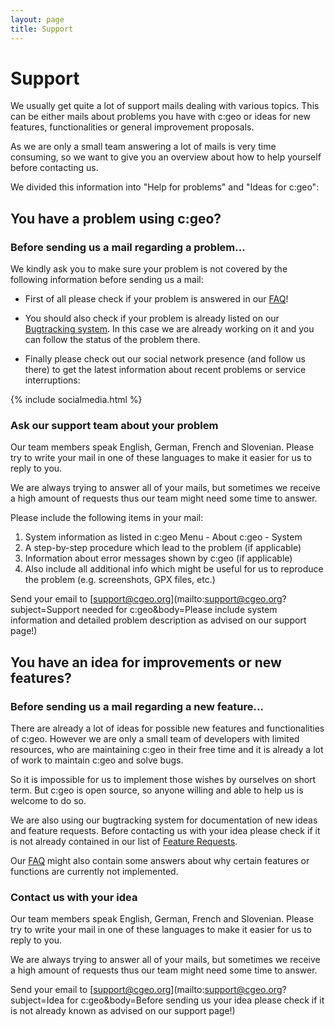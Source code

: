 ```yaml
---
layout: page
title: Support
---
```


# Support

We usually get quite a lot of support mails dealing with various topics. This can be either mails about problems you have with c:geo or ideas for new features, functionalities or general improvement proposals.

As we are only a small team answering a lot of mails is very time consuming, so we want to give you an overview about how to help yourself before contacting us.

We divided this information into "Help for problems" and "Ideas for c:geo":

## You have a problem using c:geo?

### Before sending us a mail regarding a problem...

We kindly ask you to make sure your problem is not covered by the following information before sending us a mail:

- First of all please check if your problem is answered in our [FAQ](/faq.html)!

- You should also check if your problem is already listed on our [Bugtracking system](https://github.com/cgeo/cgeo/issues?q=+sort%3Aupdated-desc+). In this case we are already working on it and you can follow the status of the problem there.

- Finally please check out our social network presence (and follow us there) to get the latest information about recent problems or service interruptions:

{% include socialmedia.html %}

### Ask our support team about your problem

Our team members speak English, German, French and Slovenian.
Please try to write your mail in one of these languages to make it easier for us to reply to you.

We are always trying to answer all of your mails, but sometimes we receive a high amount of requests thus our team might need some time to answer.

Please include the following items in your mail:

1. System information as listed in c:geo Menu - About c:geo - System
2. A step-by-step procedure which lead to the problem (if applicable)
3. Information about error messages shown by c:geo (if applicable)
4. Also include all additional info which might be useful for us to reproduce the problem (e.g. screenshots, GPX files, etc.)

Send your email to [support@cgeo.org](mailto:support@cgeo.org?subject=Support needed for c:geo&body=Please include system information and detailed problem description as advised on our support page!)

## You have an idea for improvements or new features?

### Before sending us a mail regarding a new feature...

There are already a lot of ideas for possible new features and functionalities of c:geo. However we are only a small team of developers with limited resources, who are maintaining c:geo in their free time and it is already a lot of work to maintain c:geo and solve bugs.

So it is impossible for us to implement those wishes by ourselves on short term.
But c:geo is open source, so anyone willing and able to help us is welcome to do so. 

We are also using our bugtracking system for documentation of new ideas and feature requests. Before contacting us with your idea please check if it is not already contained in our list of [Feature Requests](https://github.com/cgeo/cgeo/issues?q=label%3A%22Feature+Request%22+sort%3Acreated-desc).

Our [FAQ](/faq.html) might also contain some answers about why certain features or functions are currently not implemented.

### Contact us with your idea

Our team members speak English, German, French and Slovenian.
Please try to write your mail in one of these languages to make it easier for us to reply to you.

We are always trying to answer all of your mails, but sometimes we receive a high amount of requests thus our team might need some time to answer.

Send your email to [support@cgeo.org](mailto:support@cgeo.org?subject=Idea for c:geo&body=Before sending us your idea please check if it is not already known as advised on our support page!)

